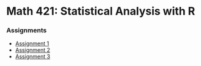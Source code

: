 # Math 421: Statistical Analysis with R

### Assignments

- [Assignment 1](Assignment-1.html)
- [Assignment 2](assignment2.html)
- [Assignment 3](assignment3.html)
